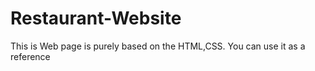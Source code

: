 # Restaurant-Website
This is Web page is purely based on the  HTML,CSS. You can use it as a reference  
